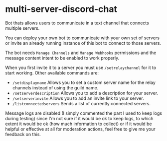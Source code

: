 # multi-server-discord-chat
Bot thats allows users to communicate in a text channel that connects multiple servers.

You can deploy your own bot to communicate with your own set of servers or invite an already running instance of this bot to connect to those servers.

The bot needs `Manage Channels` and `Manage Webhooks` permissions and the message content intent to be enabled to work properly.

When you first invite it to a server you must use `/setrelaychannel` for it to start working. Other available commands are:

- `/setdisplayname` Allows you to set a custom server name for the relay channels instead of using the guild name.
- `/setserverdescription` Allows you to add a description for your server.
- `/setserverinvite` Allows you to add an invite link to your server.
- `/listconnectedservers` Sends a list of currently connected servers.


Message logs are disabled (I simply commented the part I used to keep logs during testing) since I'm not sure if it would be ok to keep logs, to which extent it would be ok (how much information to collect) or if it would be helpful or effective at all for moderation actions, feel free to give me your feedback on this.